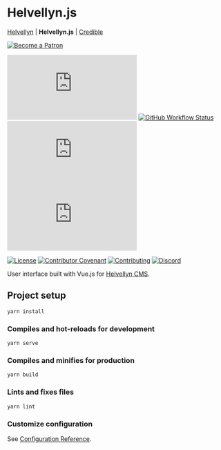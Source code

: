 # Helvellyn.js

[Helvellyn](https://github.com/thombruce/helvellyn) | **Helvellyn.js** | [Credible](https://github.com/thombruce/credible)

[![Become a Patron](https://c5.patreon.com/external/logo/become_a_patron_button.png)](https://www.patreon.com/thombruce)

[![GitHub package.json version](https://img.shields.io/github/package-json/v/thombruce/helvellyn.js)](https://github.com/thombruce/helvellyn.js/releases)
[![GitHub Workflow Status](https://img.shields.io/github/workflow/status/thombruce/helvellyn.js/CI?logo=github)](https://github.com/thombruce/helvellyn.js/actions)
[![Codecov](https://img.shields.io/codecov/c/github/thombruce/helvellyn.js?logo=codecov)](https://codecov.io/gh/thombruce/helvellyn.js)
[![GitHub issues](https://img.shields.io/github/issues-raw/thombruce/helvellyn.js?logo=github)](https://github.com/thombruce/helvellyn.js/issues)

[![License](https://img.shields.io/badge/license-MIT-green.svg)](LICENSE)
[![Contributor Covenant](https://img.shields.io/badge/Contributor%20Covenant-v1.4%20adopted-ff69b4.svg)](CODE_OF_CONDUCT.md)
[![Contributing](https://img.shields.io/badge/contributions-welcome-blue.svg)](CONTRIBUTING.md)
[![Discord](https://img.shields.io/discord/697123984231366716?color=7289da&label=chat&logo=discord)](https://discord.gg/JDSh5dQ)

User interface built with Vue.js for [Helvellyn CMS](https://github.com/thombruce/helvellyn).

## Project setup
```
yarn install
```

### Compiles and hot-reloads for development
```
yarn serve
```

### Compiles and minifies for production
```
yarn build
```

### Lints and fixes files
```
yarn lint
```

### Customize configuration
See [Configuration Reference](https://cli.vuejs.org/config/).
